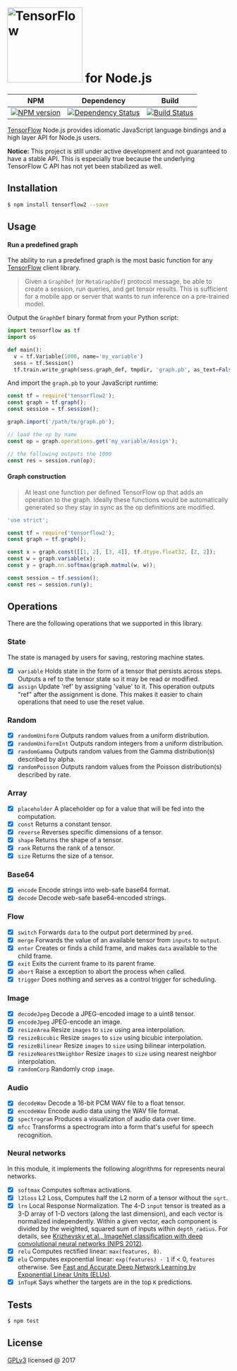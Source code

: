# <img alt="TensorFlow" src="https://www.tensorflow.org/images/tf_logo_transp.png" width="170"/> for Node.js

| NPM | Dependency | Build |
|-----|------------|-------|
|[![NPM version][npm-image]][npm-url]|[![Dependency Status][david-image]][david-url]|[![Build Status][travis-image]][travis-url]|

[npm-image]: https://img.shields.io/npm/v/tensorflow2.svg?style=flat-square
[npm-url]: https://npmjs.org/package/tensorflow2
[travis-image]: https://img.shields.io/travis/yorkie/tensorflow-nodejs.svg?style=flat-square
[travis-url]: https://travis-ci.org/yorkie/tensorflow-nodejs
[david-image]: http://img.shields.io/david/yorkie/tensorflow-nodejs.svg?style=flat-square
[david-url]: https://david-dm.org/yorkie/tensorflow-nodejs

[TensorFlow] Node.js provides idiomatic JavaScript language bindings and a high layer 
API for Node.js users.

**Notice:** This project is still under active development and not guaranteed to have a
stable API. This is especially true because the underlying TensorFlow C API has not yet
been stabilized as well.

## Installation

```sh
$ npm install tensorflow2 --save
```

## Usage

#### Run a predefined graph

The ability to run a predefined graph is the most basic function for any [TensorFlow] client library.

> Given a `GraphDef` (or `MetaGraphDef`) protocol message, be able to create a session, run queries, and get tensor results. This is sufficient for a mobile app or server that wants to run inference on a pre-trained model.

Output the `GraphDef` binary format from your Python script:

```python
import tensorflow as tf
import os

def main():
  v = tf.Variable(1000, name='my_variable')
  sess = tf.Session()
  tf.train.write_graph(sess.graph_def, tmpdir, 'graph.pb', as_text=False)
```

And import the `graph.pb` to your JavaScript runtime:

```js
const tf = require('tensorflow2');
const graph = tf.graph();
const session = tf.session();

graph.import('/path/to/graph.pb');

// load the op by name
const op = graph.operations.get('my_variable/Assign');

// the following outputs the 1000
const res = session.run(op);
```

#### Graph construction

> At least one function per defined TensorFlow op that adds an operation to the graph. Ideally these functions would be automatically generated so they stay in sync as the op definitions are modified.

```js
'use strict';

const tf = require('tensorflow2');
const graph = tf.graph();

const x = graph.const([[1, 2], [3, 4]], tf.dtype.float32, [2, 2]);
const w = graph.variable(x);
const y = graph.nn.softmax(graph.matmul(w, w));

const session = tf.session();
const res = session.run(y);
```

## Operations

There are the following operations that we supported in this library.

### State

The state is managed by users for saving, restoring machine states.

- [x] `variable` Holds state in the form of a tensor that persists across steps. Outputs a ref to the tensor state so it may be read or modified.
- [x] `assign` Update 'ref' by assigning 'value' to it. This operation outputs "ref" after the assignment is done. This makes it easier to chain operations that need to use the reset value.

### Random

- [x] `randomUniform` Outputs random values from a uniform distribution.
- [x] `randomUniformInt` Outputs random integers from a uniform distribution.
- [x] `randomGamma` Outputs random values from the Gamma distribution(s) described by alpha.
- [x] `randomPoisson` Outputs random values from the Poisson distribution(s) described by rate.

### Array

- [x] `placeholder` A placeholder op for a value that will be fed into the computation.
- [x] `const` Returns a constant tensor.
- [x] `reverse` Reverses specific dimensions of a tensor.
- [x] `shape` Returns the shape of a tensor.
- [x] `rank` Returns the rank of a tensor.
- [x] `size` Returns the size of a tensor.

### Base64

- [x] `encode` Encode strings into web-safe base64 format.
- [x] `decode` Decode web-safe base64-encoded strings.

### Flow

- [x] `switch` Forwards `data` to the output port determined by `pred`.
- [x] `merge` Forwards the value of an available tensor from `inputs` to `output`.
- [x] `enter` Creates or finds a child frame, and makes `data` available to the child frame.
- [x] `exit` Exits the current frame to its parent frame.
- [x] `abort` Raise a exception to abort the process when called.
- [x] `trigger` Does nothing and serves as a control trigger for scheduling.

### Image

- [x] `decodeJpeg` Decode a JPEG-encoded image to a uint8 tensor.
- [x] `encodeJpeg` JPEG-encode an image.
- [x] `resizeArea` Resize `images` to `size` using area interpolation.
- [x] `resizeBicubic` Resize `images` to `size` using bicubic interpolation.
- [x] `resizeBilinear` Resize `images` to `size` using bilinear interpolation.
- [x] `resizeNearestNeighbor` Resize `images` to `size` using nearest neighbor interpolation.
- [x] `randomCorp` Randomly crop `image`.

### Audio

- [x] `decodeWav` Decode a 16-bit PCM WAV file to a float tensor.
- [x] `encodeWav` Encode audio data using the WAV file format.
- [x] `spectrogram` Produces a visualization of audio data over time.
- [x] `mfcc` Transforms a spectrogram into a form that's useful for speech recognition.

### Neural networks

In this module, it implements the following alogrithms for represents neural networks.

- [x] `softmax` Computes softmax activations.
- [x] `l2loss` L2 Loss, Computes half the L2 norm of a tensor without the `sqrt`.
- [x] `lrn` Local Response Normalization. The 4-D `input` tensor is treated as a 3-D array of 1-D vectors (along the last dimension), and each vector is normalized independently.  Within a given vector, each component is divided by the weighted, squared sum of inputs within `depth_radius`. For details, see [Krizhevsky et al., ImageNet classification with deep convolutional neural networks (NIPS 2012)](http://papers.nips.cc/paper/4824-imagenet-classification-with-deep-convolutional-neural-networks).
- [x] `relu` Computes rectified linear: `max(features, 0)`.
- [x] `elu` Computes exponential linear: `exp(features) - 1` if < 0, `features` otherwise. See [Fast and Accurate Deep Network Learning by Exponential Linear Units (ELUs)](http://arxiv.org/abs/1511.0728).
- [x] `inTopK` Says whether the targets are in the top `K` predictions.

## Tests

```sh
$ npm test
```

## License

[GPLv3](./LICENSE) licensed @ 2017

[TensorFlow]: http://tensorflow.org